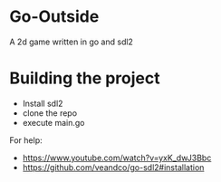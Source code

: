 # Go-Outside
A 2d game written in go and sdl2

# Building the project

- Install sdl2
- clone the repo
- execute main.go

For help:
- https://www.youtube.com/watch?v=yxK_dwJ3Bbc
- https://github.com/veandco/go-sdl2#installation
